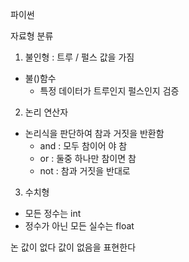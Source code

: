 파이썬





자료형 분류

1. 불인형 : 트루 / 펄스 값을 가짐

- 불()함수
  - 특정 데이터가 트루인지 펄스인지 검증

2. 논리 연산자

- 논리식을 판단하여 참과 거짓을 반환함
  - and : 모두 참이어 야 참
  - or  : 둘중 하나만 참이면 참
  - not : 참과 거짓을 반대로  

3. 수치형

- 모든 정수는 int 
- 정수가 아닌 모든 실수는 float

논 값이 없다 값이 없음을 표현한다